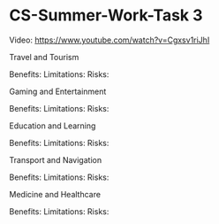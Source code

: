 # CS-Summer-Work-Task 3

Video: https://www.youtube.com/watch?v=Cgxsv1riJhI

Travel and Tourism

Benefits:
Limitations:
Risks:

Gaming and Entertainment

Benefits:
Limitations:
Risks:

Education and Learning

Benefits:
Limitations:
Risks:

Transport and Navigation

Benefits:
Limitations:
Risks:

Medicine and Healthcare

Benefits:
Limitations:
Risks:
